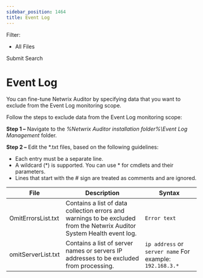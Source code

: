 ```yaml
---
sidebar_position: 1464
title: Event Log
---
```


Filter: 

* All Files

Submit Search

# Event Log

You can fine-tune Netwrix Auditor by specifying data that you want to exclude from the Event Log monitoring scope.

Follow the steps to exclude data from the Event Log monitoring scope:

**Step 1 –** Navigate to the *%Netwrix Auditor installation folder%\Event Log Management* folder.

**Step 2 –** Edit the \*.txt files, based on the following guidelines:

* Each entry must be a separate line.
* A wildcard (\*) is supported. You can use \* for cmdlets and their parameters.
* Lines that start with the # sign are treated as comments and are ignored.

| File | Description | Syntax |
| --- | --- | --- |
| OmitErrorsList.txt | Contains a list of data collection errors and warnings to be excluded from the Netwrix Auditor System Health event log. | `Error text` |
| omitServerList.txt | Contains a list of server names or servers IP addresses to be excluded from processing. | `ip address` or `server name`  For example:  `192.168.3.*` |
